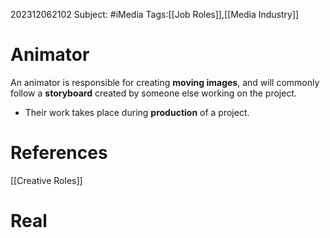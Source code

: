 202312062102
Subject: #iMedia
Tags:[[Job Roles]],[[Media Industry]]

# Animator

An animator is responsible for creating **moving images**, and will commonly follow a **storyboard** created by someone else working on the project. 

- Their work takes place during **production** of a project.

# **References**

[[Creative Roles]]

# Real

